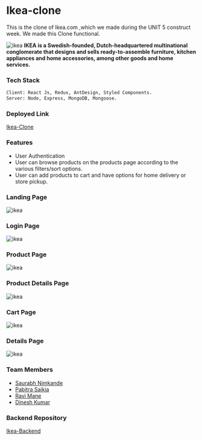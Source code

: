 # Ikea-clone
This is the clone of Ikea.com ,which we made during the UNIT 5 construct week. We made this Clone functional.

![ikea](https://github.com/meravimane/ikea-frontend/blob/30e95af544f4fbcd2b27280b8826a3e70e20e374/public/images/ikea.png)
**IKEA is a Swedish-founded, Dutch-headquartered multinational conglomerate that designs and sells ready-to-assemble furniture, kitchen appliances and home accessories, among other goods and home services.**


### Tech Stack
 ``` sh
 Client: React Js, Redux, AntDesign, Styled Components.
 Server: Node, Express, MongoDB, Mongoose.
 ```
 ### Deployed Link 
 [Ikea-Clone](https://ikea-clone-omega.vercel.app/)
 
 ### Features
- User Authentication
- User can browse products on the products page according to the various filters/sort options.
- User can add products to cart and have options for home delivery or store pickup.

### Landing Page
![ikea](https://github.com/meravimane/ikea-frontend/blob/30e95af544f4fbcd2b27280b8826a3e70e20e374/public/images/homepage.JPG)

### Login Page
![ikea](https://github.com/meravimane/ikea-frontend/blob/30e95af544f4fbcd2b27280b8826a3e70e20e374/public/images/login.JPG)

### Product Page
![ikea](https://github.com/meravimane/ikea-frontend/blob/30e95af544f4fbcd2b27280b8826a3e70e20e374/public/images/product%20page.png)

### Product Details Page
![ikea](https://github.com/meravimane/ikea-frontend/blob/30e95af544f4fbcd2b27280b8826a3e70e20e374/public/images/productdetails.png)

### Cart Page
![ikea](https://github.com/meravimane/ikea-frontend/blob/30e95af544f4fbcd2b27280b8826a3e70e20e374/public/images/cartpage.png)

### Details Page
![ikea](https://github.com/meravimane/ikea-frontend/blob/30e95af544f4fbcd2b27280b8826a3e70e20e374/public/images/paymentpage.png)

### Team Members
- [Saurabh Nimkande](https://github.com/saurabhnimkande)
- [Pabitra Saikia](https://github.com/ipabitrasaikia1)
- [Ravi Mane](https://github.com/meravimane)
- [Dinesh Kumar](https://github.com/dinu1763)

### Backend Repository
[Ikea-Backend](https://github.com/meravimane/ikea-backend)
